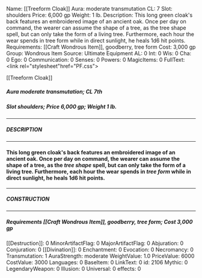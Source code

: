 Name: [[Treeform Cloak]]
Aura: moderate transmutation
CL: 7
Slot: shoulders
Price: 6,000 gp
Weight: 1 lb.
Description: This long green cloak's back features an embroidered image of an ancient oak. Once per day on command, the wearer can assume the shape of a tree, as the tree shape spell, but can only take the form of a living tree. Furthermore, each hour the wear spends in tree form while in direct sunlight, he heals 1d6 hit points.
Requirements: [[Craft Wondrous Item]], goodberry, tree form
Cost: 3,000 gp
Group: Wondrous Item
Source: Ultimate Equipment
AL: 0
Int: 0
Wis: 0
Cha: 0
Ego: 0
Communication: 0
Senses: 0
Powers: 0
MagicItems: 0
FullText: <link rel="stylesheet"href="PF.css"><div class="heading"><p class="alignleft">[[Treeform Cloak]]</p><div style="clear: both;"></div></div><div><h5><b>Aura </b>moderate transmutation; <b>CL </b>7th</h5><h5><b>Slot </b>shoulders; <b>Price </b>6,000 gp; <b>Weight </b>1 lb.</h5></div><hr/><div><h5><b>DESCRIPTION</b></h5></div><hr/><div><h4><p>This long green cloak's back features an embroidered image of an ancient oak. Once per day on command, the wearer can assume the shape of a tree, as the <i>tree shape</i> spell, but can only take the form of a living tree. Furthermore, each hour the wear spends in <i>tree form</i> while in direct sunlight, he heals 1d6 hit points.</p></h4></div><hr/><div><h5><b>CONSTRUCTION</b></h5></div><hr/><div><h5><b>Requirements </b>[[Craft Wondrous Item]], <i>goodberry</i>, <i>tree form</i>; <b>Cost </b>3,000 gp</h5></div>
[[Destruction]]: 0
MinorArtifactFlag: 0
MajorArtifactFlag: 0
Abjuration: 0
Conjuration: 0
[[Divination]]: 0
Enchantment: 0
Evocation: 0
Necromancy: 0
Transmutation: 1
AuraStrength: moderate
WeightValue: 1.0
PriceValue: 6000
CostValue: 3000
Languages: 0
BaseItem: 0
LinkText: 0
id: 2106
Mythic: 0
LegendaryWeapon: 0
Illusion: 0
Universal: 0
effects: 0
